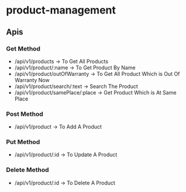 ﻿# product-management

 ## Apis
### Get Method 
 - /api/v1/products  -> To Get All Products
 - /api/v1/product/:name -> To Get Product By Name
 - /api/v1/product/outOfWarranty -> To Get All Product Which is Out Of Warranty Now
 - /api/v1/product/search/:text  -> Search The Product
 - /api/v1/product/samePlace/:place -> Get Product Which is At Same Place
### Post Method
 - /api/v1/product    -> To Add A Product
### Put Method
- /api/v1/product/:id  -> To Update A Product
### Delete Method 
- /api/v1/product/:id  -> To Delete A Product
